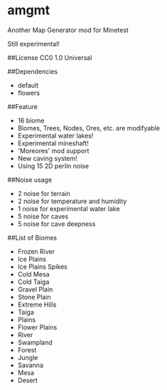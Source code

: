 amgmt
=====

Another Map Generator mod for Minetest

Still experimental!

##License
CC0 1.0 Universal

##Dependencies
- default
- flowers

##Feature
- 16 biome
- Biomes, Trees, Nodes, Ores, etc. are modifyable
- Experimental water lakes!
- Experimental mineshaft!
- 'Moreores' mod support
- New caving system!
- Using 15 2D perlin noise

##Noise usage
- 2 noise for terrain
- 2 noise for temperature and humidity
- 1 noise for experimental water lake
- 5 noise for caves
- 5 noise for cave deepness

##List of Biomes
- Frozen River
- Ice Plains
- Ice Plains Spikes
- Cold Mesa
- Cold Taiga
- Gravel Plain
- Stone Plain
- Extreme Hills
- Taiga
- Plains
- Flower Plains
- River
- Swampland
- Forest
- Jungle
- Savanna
- Mesa
- Desert
